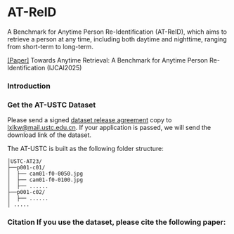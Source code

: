 # AT-ReID
A Benchmark for Anytime Person Re-Identification (AT-ReID), which aims to retrieve a person at any time, including both daytime and nighttime, ranging from short-term to long-term. 


[\[Paper\]]() Towards Anytime Retrieval: A Benchmark for Anytime Person Re-Identification (IJCAI2025)
### Introduction

### Get the AT-USTC Dataset
Please send a signed [dataset release agreement]() copy to lxlkw@mail.ustc.edu.cn. If your application is passed, we will send the download link of the dataset.

The AT-USTC is built as the following folder structure:
```
│USTC-AT23/
├──p001-c01/
│  ├── cam01-f0-0050.jpg
│  ├── cam01-f0-0100.jpg
│  ├── ......
├──p001-c02/
│  ├── ......
│ .....
```

### Citation If you use the dataset, please cite the following paper: 
```  
```

